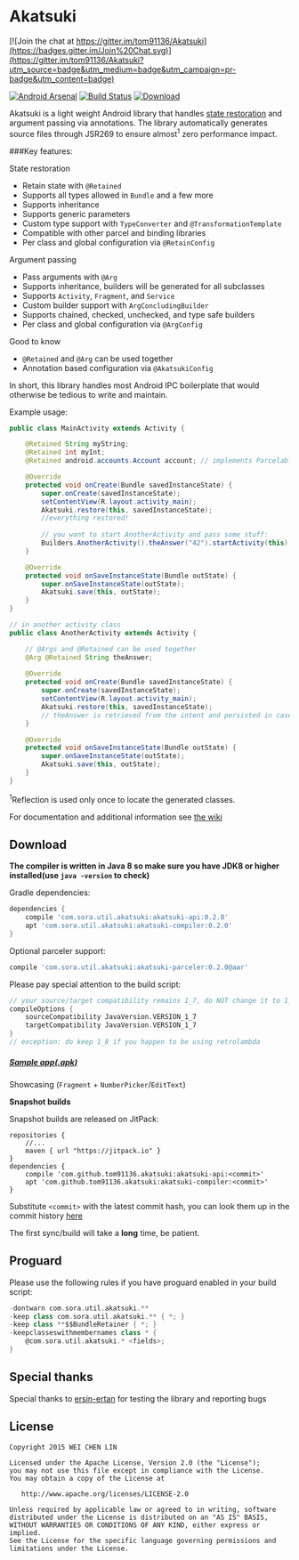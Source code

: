 # Akatsuki
[![Join the chat at https://gitter.im/tom91136/Akatsuki](https://badges.gitter.im/Join%20Chat.svg)](https://gitter.im/tom91136/Akatsuki?utm_source=badge&utm_medium=badge&utm_campaign=pr-badge&utm_content=badge)

[![Android Arsenal](https://img.shields.io/badge/Android%20Arsenal-Akatsuki-green.svg?style=flat)](https://android-arsenal.com/details/1/2230)
[![Build Status](https://travis-ci.org/tom91136/Akatsuki.svg)](https://travis-ci.org/tom91136/Akatsuki)
[![Download](https://api.bintray.com/packages/tom91136/maven/Akatsuki/images/download.svg)](https://bintray.com/tom91136/maven/Akatsuki/_latestVersion)

Akatsuki is a light weight Android library that handles [state restoration](http://developer.android.com/training/basics/activity-lifecycle/recreating.html) and argument passing via annotations.
The library automatically generates source files through JSR269 to ensure almost<sup>1</sup> zero performance impact.

###Key features:

State restoration

 - Retain state with `@Retained`
 - Supports all types allowed in `Bundle` and a few more
 - Supports inheritance
 - Supports generic parameters
 - Custom type support with `TypeConverter` and `@TransformationTemplate`
 - Compatible with other parcel and binding libraries
 - Per class and global configuration via `@RetainConfig`
 
 
Argument passing

 - Pass arguments with `@Arg`
 - Supports inheritance, builders will be generated for all subclasses
 - Supports `Activity`, `Fragment`, and `Service`
 - Custom builder support with `ArgConcludingBuilder`
 - Supports chained, checked, unchecked,  and type safe builders
 - Per class and global configuration via `@ArgConfig`
 
 
Good to know

 - `@Retained` and `@Arg` can be used together
 - Annotation based configuration via `@AkatsukiConfig`


In short, this library handles most Android IPC boilerplate that would otherwise be tedious to write and maintain. 

 
Example usage:


```java
public class MainActivity extends Activity {

    @Retained String myString;
    @Retained int myInt;
    @Retained android.accounts.Account account; // implements Parcelable

    @Override
    protected void onCreate(Bundle savedInstanceState) {
        super.onCreate(savedInstanceState);
        setContentView(R.layout.activity_main);
        Akatsuki.restore(this, savedInstanceState);
        //everything restored!   
        
        // you want to start AnotherActivity and pass some stuff:
        Builders.AnotherActivity().theAnswer("42").startActivity(this);
    }

    @Override
    protected void onSaveInstanceState(Bundle outState) {
        super.onSaveInstanceState(outState);
        Akatsuki.save(this, outState);
    }
}

// in another activity class
public class AnotherActivity extends Activity {

    // @Args and @Retained can be used together
    @Arg @Retained String theAnswer; 
  
    @Override
    protected void onCreate(Bundle savedInstanceState) {
        super.onCreate(savedInstanceState);
        setContentView(R.layout.activity_main);
        Akatsuki.restore(this, savedInstanceState);
        // theAnswer is retrieved from the intent and persisted in case of any change
    }

    @Override
    protected void onSaveInstanceState(Bundle outState) {
        super.onSaveInstanceState(outState);
        Akatsuki.save(this, outState);
    }
}

```
<sup>1</sup>Reflection is used only once to locate the generated classes.

For documentation and additional information see [the wiki](https://github.com/tom91136/Akatsuki/wiki)

## Download
**The compiler is written in Java 8 so make sure you have JDK8 or higher installed(use `java -version` to check)**


Gradle dependencies:
```groovy
dependencies {
	compile 'com.sora.util.akatsuki:akatsuki-api:0.2.0'
	apt 'com.sora.util.akatsuki:akatsuki-compiler:0.2.0'
}
```
Optional parceler support:
```groovy
compile 'com.sora.util.akatsuki:akatsuki-parceler:0.2.0@aar'
```



Please pay special attention to the build script:

```groovy
// your source/target compatibility remains 1_7, do NOT change it to 1_8
compileOptions {
	sourceCompatibility JavaVersion.VERSION_1_7
	targetCompatibility JavaVersion.VERSION_1_7
}
// exception: do keep 1_8 if you happen to be using retrolambda
```

##### [Sample app(.apk)](http://jcenter.bintray.com/com/sora/util/akatsuki/sample/0.2.0/)
Showcasing (`Fragment` + `NumberPicker`/`EditText`)


**Snapshot builds** 

Snapshot builds are released on JitPack:

    repositories {
        //...
        maven { url "https://jitpack.io" }
    }
    dependencies {
        compile 'com.github.tom91136.akatsuki:akatsuki-api:<commit>'
        apt 'com.github.tom91136.akatsuki:akatsuki-compiler:<commit>'
    }
    
    
Substitute `<commit>` with the latest commit hash, you can look them up in the commit history [here](https://jitpack.io/#tom91136/Akatsuki)

The first sync/build will take a **long** time, be patient.


## Proguard
Please use the following rules if you have proguard enabled in your build script:

```groovy
-dontwarn com.sora.util.akatsuki.**
-keep class com.sora.util.akatsuki.** { *; }
-keep class **$$BundleRetainer { *; }
-keepclasseswithmembernames class * {
    @com.sora.util.akatsuki.* <fields>;
}
```

## Special thanks

Special thanks to [ersin-ertan](https://github.com/ersin-ertan) for testing the library and reporting bugs 

## License

    Copyright 2015 WEI CHEN LIN

    Licensed under the Apache License, Version 2.0 (the "License");
    you may not use this file except in compliance with the License.
    You may obtain a copy of the License at

       http://www.apache.org/licenses/LICENSE-2.0

    Unless required by applicable law or agreed to in writing, software
    distributed under the License is distributed on an "AS IS" BASIS,
    WITHOUT WARRANTIES OR CONDITIONS OF ANY KIND, either express or implied.
    See the License for the specific language governing permissions and
    limitations under the License.





